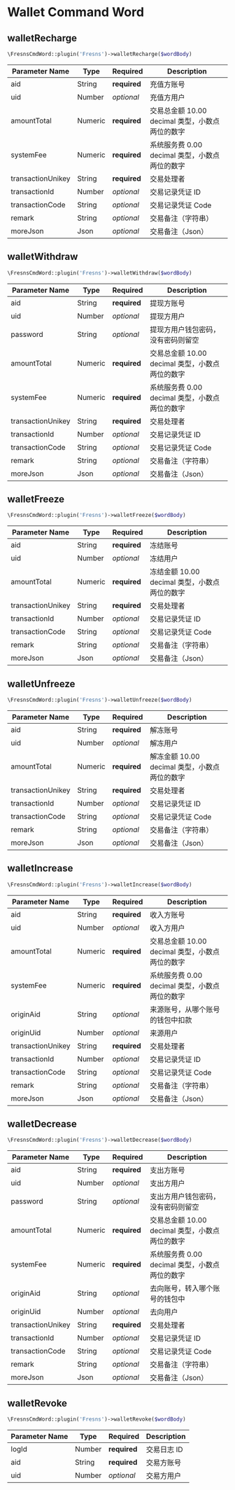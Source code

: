 # Wallet Command Word

## walletRecharge

```php
\FresnsCmdWord::plugin('Fresns')->walletRecharge($wordBody)
```
| Parameter Name | Type | Required | Description |
| --- | --- | --- | --- |
| aid | String | **required** | 充值方账号 |
| uid | Number | *optional* | 充值方用户 |
| amountTotal | Numeric | **required** | 交易总金额 10.00<br>decimal 类型，小数点两位的数字 |
| systemFee | Numeric | **required** | 系统服务费 0.00<br>decimal 类型，小数点两位的数字 |
| transactionUnikey | String | **required** | 交易处理者 |
| transactionId | Number | *optional* | 交易记录凭证 ID |
| transactionCode | String | *optional* | 交易记录凭证 Code |
| remark | String | *optional* | 交易备注（字符串） |
| moreJson | Json | *optional* | 交易备注（Json） |

## walletWithdraw

```php
\FresnsCmdWord::plugin('Fresns')->walletWithdraw($wordBody)
```
| Parameter Name | Type | Required | Description |
| --- | --- | --- | --- |
| aid | String | **required** | 提现方账号 |
| uid | Number | *optional* | 提现方用户 |
| password | String | *optional* | 提现方用户钱包密码，没有密码则留空 |
| amountTotal | Numeric | **required** | 交易总金额 10.00<br>decimal 类型，小数点两位的数字 |
| systemFee | Numeric | **required** | 系统服务费 0.00<br>decimal 类型，小数点两位的数字 |
| transactionUnikey | String | **required** | 交易处理者 |
| transactionId | Number | *optional* | 交易记录凭证 ID |
| transactionCode | String | *optional* | 交易记录凭证 Code |
| remark | String | *optional* | 交易备注（字符串） |
| moreJson | Json | *optional* | 交易备注（Json） |

## walletFreeze

```php
\FresnsCmdWord::plugin('Fresns')->walletFreeze($wordBody)
```
| Parameter Name | Type | Required | Description |
| --- | --- | --- | --- |
| aid | String | **required** | 冻结账号 |
| uid | Number | *optional* | 冻结用户 |
| amountTotal | Numeric | **required** | 冻结金额 10.00<br>decimal 类型，小数点两位的数字 |
| transactionUnikey | String | **required** | 交易处理者 |
| transactionId | Number | *optional* | 交易记录凭证 ID |
| transactionCode | String | *optional* | 交易记录凭证 Code |
| remark | String | *optional* | 交易备注（字符串） |
| moreJson | Json | *optional* | 交易备注（Json） |

## walletUnfreeze

```php
\FresnsCmdWord::plugin('Fresns')->walletUnfreeze($wordBody)
```
| Parameter Name | Type | Required | Description |
| --- | --- | --- | --- |
| aid | String | **required** | 解冻账号 |
| uid | Number | *optional* | 解冻用户 |
| amountTotal | Numeric | **required** | 解冻金额 10.00<br>decimal 类型，小数点两位的数字 |
| transactionUnikey | String | **required** | 交易处理者 |
| transactionId | Number | *optional* | 交易记录凭证 ID |
| transactionCode | String | *optional* | 交易记录凭证 Code |
| remark | String | *optional* | 交易备注（字符串） |
| moreJson | Json | *optional* | 交易备注（Json） |

## walletIncrease

```php
\FresnsCmdWord::plugin('Fresns')->walletIncrease($wordBody)
```
| Parameter Name | Type | Required | Description |
| --- | --- | --- | --- |
| aid | String | **required** | 收入方账号 |
| uid | Number | *optional* | 收入方用户 |
| amountTotal | Numeric | **required** | 交易总金额 10.00<br>decimal 类型，小数点两位的数字 |
| systemFee | Numeric | **required** | 系统服务费 0.00<br>decimal 类型，小数点两位的数字 |
| originAid | String | *optional* | 来源账号，从哪个账号的钱包中扣款 |
| originUid | Number | *optional* | 来源用户 |
| transactionUnikey | String | **required** | 交易处理者 |
| transactionId | Number | *optional* | 交易记录凭证 ID |
| transactionCode | String | *optional* | 交易记录凭证 Code |
| remark | String | *optional* | 交易备注（字符串） |
| moreJson | Json | *optional* | 交易备注（Json） |

## walletDecrease

```php
\FresnsCmdWord::plugin('Fresns')->walletDecrease($wordBody)
```
| Parameter Name | Type | Required | Description |
| --- | --- | --- | --- |
| aid | String | **required** | 支出方账号 |
| uid | Number | *optional* | 支出方用户 |
| password | String | *optional* | 支出方用户钱包密码，没有密码则留空 |
| amountTotal | Numeric | **required** | 交易总金额 10.00<br>decimal 类型，小数点两位的数字 |
| systemFee | Numeric | **required** | 系统服务费 0.00<br>decimal 类型，小数点两位的数字 |
| originAid | String | *optional* | 去向账号，转入哪个账号的钱包中 |
| originUid | Number | *optional* | 去向用户 |
| transactionUnikey | String | **required** | 交易处理者 |
| transactionId | Number | *optional* | 交易记录凭证 ID |
| transactionCode | String | *optional* | 交易记录凭证 Code |
| remark | String | *optional* | 交易备注（字符串） |
| moreJson | Json | *optional* | 交易备注（Json） |

## walletRevoke

```php
\FresnsCmdWord::plugin('Fresns')->walletRevoke($wordBody)
```
| Parameter Name | Type | Required | Description |
| --- | --- | --- | --- |
| logId | Number | **required** | 交易日志 ID |
| aid | String | **required** | 交易方账号 |
| uid | Number | *optional* | 交易方用户 |
